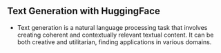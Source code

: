 ## Text Generation with HuggingFace



- Text generation is a natural language processing task that involves creating coherent and contextually relevant textual content. It can be both creative and utilitarian, finding applications in various domains.
